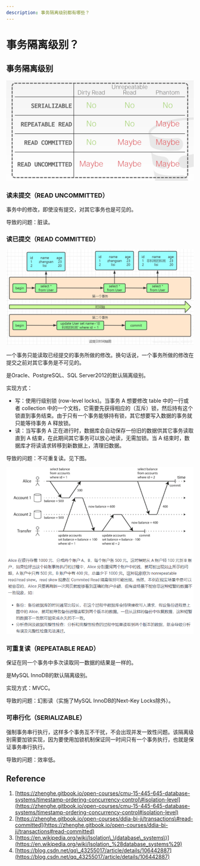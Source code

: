 ```yaml
---
description: 事务隔离级别都有哪些？
---
```


# 事务隔离级别？

## 事务隔离级别

![](../../.gitbook/assets/image%20%2829%29.png)

### 读未提交（READ UNCOMMITTED）

事务中的修改，即使没有提交，对其它事务也是可见的。

导致的问题：脏读。

### 读已提交（READ COMMITTED）

![](../../.gitbook/assets/image%20%2830%29.png)

一个事务只能读取已经提交的事务所做的修改。换句话说，一个事务所做的修改在提交之前对其它事务是不可见的。

是Oracle、PostgreSQL、SQL Server2012的默认隔离级别。

实现方式：

* 写：使用行级别锁 \(row-level locks\)。当事务 A 想要修改 table 中的一行或者 collection 中的一个文档，它需要先获得相应的（互斥）锁，然后持有这个锁直到事务结束。由于只有一个事务能够持有锁，其它想要写入数据的事务就只能等待事务 A 释放锁。
* 读：当写事务 A 正在进行时，数据库会自动保存一份旧的数据供其它事务读取直到 A 结束，在此期间其它事务可以放心地读，无需加锁。当 A 结束时，数据库才将读请求转移到新数据上，清理旧数据。

导致的问题：不可重复读。见下图。

![&#x4E0D;&#x53EF;&#x91CD;&#x590D;&#x8BFB;&#x5E26;&#x6765;&#x7684;&#x95EE;&#x9898;](../../.gitbook/assets/image%20%2833%29.png)

### 可重复读（REPEATABLE READ）

保证在同一个事务中多次读取同一数据的结果是一样的。

是MySQL InnoDB的默认隔离级别。

实现方式：MVCC。

导致的问题：幻影读（实施了MySQL InnoDB的Next-Key Locks除外）。

### 可串行化（SERIALIZABLE）

强制事务串行执行，这样多个事务互不干扰，不会出现并发一致性问题。该隔离级别需要加锁实现，因为要使用加锁机制保证同一时间只有一个事务执行，也就是保证事务串行执行。

导致的问题：效率低。

## Reference

1. [https://zhenghe.gitbook.io/open-courses/cmu-15-445-645-database-systems/timestamp-ordering-concurrency-control\#isolation-level](https://zhenghe.gitbook.io/open-courses/cmu-15-445-645-database-systems/timestamp-ordering-concurrency-control#isolation-level)
2. [https://zhenghe.gitbook.io/open-courses/ddia-bi-ji/transactions\#read-committed](https://zhenghe.gitbook.io/open-courses/ddia-bi-ji/transactions#read-committed)
3. [https://en.wikipedia.org/wiki/Isolation\_\(database\_systems\)](https://en.wikipedia.org/wiki/Isolation_%28database_systems%29)
4. [https://blog.csdn.net/qq\_43255017/article/details/106442887](https://blog.csdn.net/qq_43255017/article/details/106442887)

